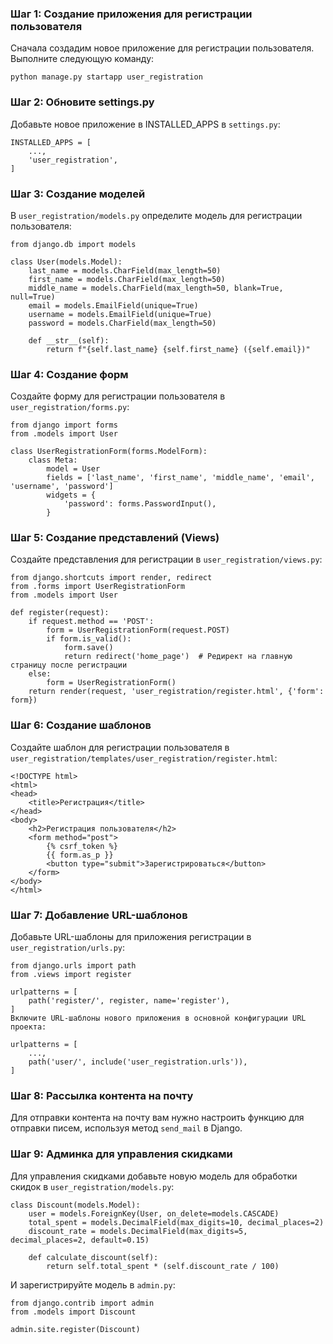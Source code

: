 ### Шаг 1: Создание приложения для регистрации пользователя
Сначала создадим новое приложение для регистрации пользователя. 
Выполните следующую команду:
```
python manage.py startapp user_registration
```


### Шаг 2: Обновите settings.py
Добавьте новое приложение в INSTALLED_APPS в `settings.py`:
```
INSTALLED_APPS = [
    ...,
    'user_registration',
]
```


### Шаг 3: Создание моделей
В `user_registration/models.py` определите модель для регистрации 
пользователя:
```
from django.db import models

class User(models.Model):
    last_name = models.CharField(max_length=50)
    first_name = models.CharField(max_length=50)
    middle_name = models.CharField(max_length=50, blank=True, null=True)
    email = models.EmailField(unique=True)
    username = models.EmailField(unique=True)
    password = models.CharField(max_length=50)
    
    def __str__(self):
        return f"{self.last_name} {self.first_name} ({self.email})"
```


### Шаг 4: Создание форм
Создайте форму для регистрации пользователя в `user_registration/forms.py`:
```
from django import forms
from .models import User

class UserRegistrationForm(forms.ModelForm):
    class Meta:
        model = User
        fields = ['last_name', 'first_name', 'middle_name', 'email', 'username', 'password']
        widgets = {
            'password': forms.PasswordInput(),
        }
```



### Шаг 5: Создание представлений (Views)
Создайте представления для регистрации в `user_registration/views.py`:
```
from django.shortcuts import render, redirect
from .forms import UserRegistrationForm
from .models import User

def register(request):
    if request.method == 'POST':
        form = UserRegistrationForm(request.POST)
        if form.is_valid():
            form.save()
            return redirect('home_page')  # Редирект на главную страницу после регистрации
    else:
        form = UserRegistrationForm()
    return render(request, 'user_registration/register.html', {'form': form})
```


### Шаг 6: Создание шаблонов
Создайте шаблон для регистрации пользователя в 
`user_registration/templates/user_registration/register.html`:

```
<!DOCTYPE html>
<html>
<head>
    <title>Регистрация</title>
</head>
<body>
    <h2>Регистрация пользователя</h2>
    <form method="post">
        {% csrf_token %}
        {{ form.as_p }}
        <button type="submit">Зарегистрироваться</button>
    </form>
</body>
</html>
```


### Шаг 7: Добавление URL-шаблонов
Добавьте URL-шаблоны для приложения регистрации в 
`user_registration/urls.py`:

```
from django.urls import path
from .views import register

urlpatterns = [
    path('register/', register, name='register'),
]
Включите URL-шаблоны нового приложения в основной конфигурации URL проекта:

urlpatterns = [
    ...,
    path('user/', include('user_registration.urls')),
]
```

### Шаг 8: Рассылка контента на почту
Для отправки контента на почту вам нужно настроить функцию для отправки 
писем, используя метод `send_mail` в Django.


### Шаг 9: Админка для управления скидками
Для управления скидками добавьте новую модель для обработки скидок в 
`user_registration/models.py`:

```
class Discount(models.Model):
    user = models.ForeignKey(User, on_delete=models.CASCADE)
    total_spent = models.DecimalField(max_digits=10, decimal_places=2)
    discount_rate = models.DecimalField(max_digits=5, decimal_places=2, default=0.15)
    
    def calculate_discount(self):
        return self.total_spent * (self.discount_rate / 100)
```

И зарегистрируйте модель в `admin.py`:

```
from django.contrib import admin
from .models import Discount

admin.site.register(Discount)
```
